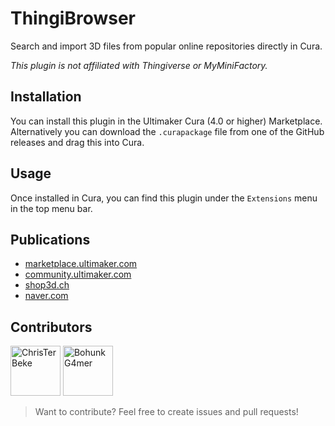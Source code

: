 # ThingiBrowser
Search and import 3D files from popular online repositories directly in Cura.

*This plugin is not affiliated with Thingiverse or MyMiniFactory.*

## Installation
You can install this plugin in the Ultimaker Cura (4.0 or higher) Marketplace.
Alternatively you can download the `.curapackage` file from one of the GitHub releases and drag this into Cura.

## Usage
Once installed in Cura, you can find this plugin under the `Extensions` menu in the top menu bar.

## Publications
* [marketplace.ultimaker.com](https://marketplace.ultimaker.com/app/cura/plugins/ChrisTerBekeAuthor/ThingiBrowser)
* [community.ultimaker.com](https://community.ultimaker.com/topic/26910-cura-plugin-thingiverse)
* [shop3d.ch](https://www.shop3d.ch/post/_cura)
* [naver.com](http://blog.naver.com/PostView.nhn?blogId=cosmosjs&logNo=221518899235&categoryNo=0&parentCategoryNo=56)

## Contributors
<a href="https://github.com/ChrisTerBeke"><img src="https://avatars2.githubusercontent.com/u/1134120?s=460&v=4" title="ChrisTerBeke" width="80" height="80"></a>
<a href="https://github.com/BohunkG4mer"><img src="https://avatars0.githubusercontent.com/u/16234384?s=400&v=4" title="BohunkG4mer" width="80" height="80"></a>

> Want to contribute? Feel free to create issues and pull requests!
